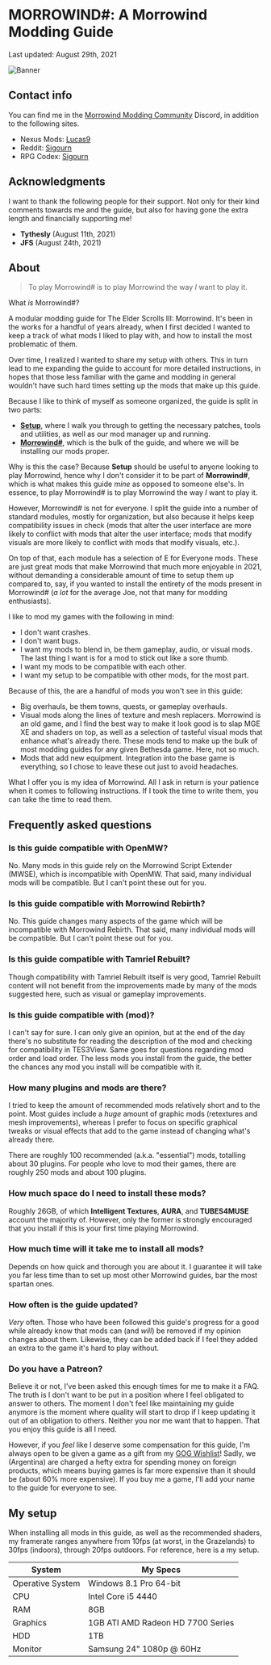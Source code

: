 # MORROWIND#: A Morrowind Modding Guide

Last updated: August 29th, 2021

![Banner](https://raw.githubusercontent.com/Sigourn/morrowind-sharp/master/Main%20Banner.jpg)

## Contact info

You can find me in the [Morrowind Modding Community](https://discord.me/mwmods) Discord, in addition to the following sites.

- Nexus Mods: [Lucas9](https://www.nexusmods.com/morrowind/users/14600469)
- Reddit: [Sigourn](https://www.reddit.com/user/Sigourn)
- RPG Codex: [Sigourn](https://rpgcodex.net/forums/index.php?members/sigourn.21476/)

## Acknowledgments

I want to thank the following people for their support. Not only for their kind comments towards me and the guide, but also for having gone the extra length and financially supporting me!

- **Tythesly** (August 11th, 2021)
- **JFS** (August 24th, 2021)

## About

> To play Morrowind# is to play Morrowind the way *I* want to play it.

What *is* Morrowind#?

A modular modding guide for The Elder Scrolls III: Morrowind. It's been in the works for a handful of years already, when I first decided I wanted to keep a track of what mods I liked to play with, and how to install the most problematic of them.

Over time, I realized I wanted to share my setup with others. This in turn lead to me expanding the guide to account for more detailed instructions, in hopes that those less familiar with the game and modding in general wouldn't have such hard times setting up the mods that make up this guide.

Because I like to think of myself as someone organized, the guide is split in two parts:

- [**Setup**](https://github.com/Sigourn/morrowind-sharp/blob/master/setup.md#morrowind-setup), where I walk you through to getting the necessary patches, tools and utilities, as well as our mod manager up and running.
- [**Morrowind#**](https://github.com/Sigourn/morrowind-sharp/blob/master/mw%23.md#morrowind), which is the bulk of the guide, and where we will be installing our mods proper.

Why is this the case? Because **Setup** should be useful to anyone looking to play Morrowind, hence why I don't consider it to be part of **Morrowind#**, which is what makes this guide *mine* as opposed to someone else's. In essence, to play Morrowind# is to play Morrowind the way *I* want to play it.

However, Morrowind# is not for everyone. I split the guide into a number of standard modules, mostly for organization, but also because it helps keep compatibility issues in check (mods that alter the user interface are more likely to conflict with mods that alter the user interface; mods that modify visuals are more likely to conflict with mods that modify visuals, etc.).

On top of that, each module has a selection of E for Everyone mods. These are just great mods that make Morrowind that much more enjoyable in 2021, without demanding a considerable amount of time to setup them up compared to, say, if you wanted to install the entirety of the mods present in Morrowind# (*a lot* for the average Joe, not that many for modding enthusiasts).

I like to mod my games with the following in mind:

- I don't want crashes.
- I don't want bugs.
- I want my mods to blend in, be them gameplay, audio, or visual mods. The last thing I want is for a mod to stick out like a sore thumb.
- I want my mods to be compatible with each other.
- I want my setup to be compatible with other mods, for the most part.

Because of this, the are a handful of mods you won't see in this guide:

- Big overhauls, be them towns, quests, or gameplay overhauls.
- Visual mods along the lines of texture and mesh replacers. Morrowind is an old game, and I find the best way to make it look good is to slap MGE XE and shaders on top, as well as a selection of tasteful visual mods that enhance what's already there. These mods tend to make up the bulk of most modding guides for any given Bethesda game. Here, not so much.
- Mods that add new equipment. Integration into the base game is everything, so I chose to leave these out just to avoid headaches.

What I offer you is my idea of Morrowind. All I ask in return is your patience when it comes to following instructions. If I took the time to write them, you can take the time to read them.

## Frequently asked questions

### Is this guide compatible with OpenMW?

No. Many mods in this guide rely on the Morrowind Script Extender (MWSE), which is incompatible with OpenMW. That said, many individual mods will be compatible. But I can't point these out for you.

### Is this guide compatible with Morrowind Rebirth?

No. This guide changes many aspects of the game which will be incompatible with Morrowind Rebirth. That said, many individual mods will be compatible. But I can't point these out for you.

### Is this guide compatible with Tamriel Rebuilt?

Though compatibility with Tamriel Rebuilt itself is very good, Tamriel Rebuilt content will not benefit from the improvements made by many of the mods suggested here, such as visual or gameplay improvements.

### Is this guide compatible with (mod)?

I can't say for sure. I can only give an opinion, but at the end of the day there's no substitute for reading the description of the mod and checking for compatibility in TES3View. Same goes for questions regarding mod order and load order. The less mods you install from the guide, the better the chances any mod you install will be compatible with it.

### How many plugins and mods are there?

I tried to keep the amount of recommended mods relatively short and to the point. Most guides include a *huge* amount of graphic mods (retextures and mesh improvements), whereas I prefer to focus on specific graphical tweaks or visual effects that add to the game instead of changing what's already there.

There are roughly 100 recommended (a.k.a. "essential") mods, totalling about 30 plugins. For people who love to mod their games, there are roughly 250 mods and about 100 plugins.

### How much space do I need to install these mods?

Roughly 26GB, of which **Intelligent Textures**, **AURA**, and **TUBES4MUSE** account the majority of. However, only the former is strongly encouraged that you install if this is your first time playing Morrowind.

### How much time will it take me to install all mods?

Depends on how quick and thorough you are about it. I guarantee it will take you far less time than to set up most other Morrowind guides, bar the most spartan ones.

### How often is the guide updated?

*Very* often. Those who have been followed this guide's progress for a good while already know that mods can (and *will*) be removed if my opinion changes about them. Likewise, they can be added back if I feel they added an extra to the game it's hard to play without.

### Do you have a Patreon?

Believe it or not, I've been asked this enough times for me to make it a FAQ. The truth is I don't want to be put in a position where I feel obligated to answer to others. The moment I don't feel like maintaining my guide anymore is the moment where quality will start to drop if I keep updating it out of an obligation to others. Neither you nor me want that to happen. That you enjoy this guide is all I need.

However, if you *feel* like I deserve some compensation for this guide, I'm always open to be given a game as a gift from my [GOG Wishlist](https://www.gog.com/u/Lucas9/wishlist)! Sadly, we (Argentina) are charged a hefty extra for spending money on foreign products, which means buying games is far more expensive than it should be (about 60% more expensive). If you buy me a game, I'll add your name to the guide for everyone to see.

## My setup

When installing all mods in this guide, as well as the recommended shaders, my framerate ranges anywhere from 10fps (at worst, in the Grazelands) to 30fps (indoors), through 20fps outdoors. For reference, here is a my setup.

System | My Specs
------------ | -------------
Operative System | Windows 8.1 Pro 64-bit
CPU | Intel Core i5 4440
RAM | 8GB
Graphics | 1GB ATI AMD Radeon HD 7700 Series
HDD | 1TB
Monitor | Samsung 24" 1080p @ 60Hz
